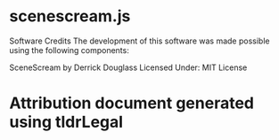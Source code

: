 scenescream.js
==============

Software Credits
The development of this software was made possible using the following components:

SceneScream by Derrick Douglass 
Licensed Under: MIT License

Attribution document generated using tldrLegal
==============
